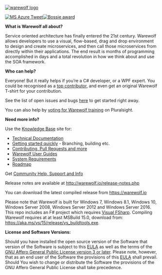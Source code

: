 [![warewolf logo](https://warewolf.io/images/warewolf-logo-mailchimp.png)](https://warewolf.io/)   

[![MS Azure Tweet](https://warewolf.io/images/MSAzure-Tweet-2.png)](https://twitter.com/Azure/status/755863605560705024)[![Bossie award](http://warewolf.io/images/Bossie-Award-badge.png)](http://www.infoworld.com/article/2982622/open-source-tools/bossie-awards-2015-the-best-open-source-applications.html#slide13) 

**What is Warewolf all about?**

Service oriented architecture has finally entered the 21st century. Warewolf allows developers to use a visual, flow-based, drag and drop environment to design and create microservices, and then call those microservices from directly within their applications. The end result is months of programming accomplished in days and a total revolution in how we think about and use the SOA framework.

**Who can help?**

Everyone! But it really helps if you’re a C# developer, or a WPF expert.
You could be recognised as a [top contributor](http://warewolf.io/contributors.php), and even get an original Warewolf T-shirt for your contribution.

See the list of open issues and bugs [here](https://github.com/Warewolf-ESB/Warewolf-ESB/issues) to get started right away.

You can also help by [voting for Warewolf training](http://support.pluralsight.com/forums/127919-new-course-suggestions/suggestions/8878069-warewolf-esb-getting-started) on Pluralsight.

**Need more info?**

Use the [Knowledge Base](http://warewolf.io/knowledge-base/) site for: 
* [Technical Documentation](http://warewolf.io/knowledge-base/categories/technical-documentation/)
* [Getting started quickly](http://warewolf.io/knowledge-base/how-to-build-warewolf-from-source/) - Branching, building etc.
* [Contributing, Pull Requests and more](http://warewolf.io/knowledge-base/categories/contribute/)
* [Warewolf User Guides](http://warewolf.io/knowledge-base/warewolf-user-guide-1/)
* [System Requirements](http://warewolf.io/knowledge-base/system-requirements/)
* [Roadmap](http://warewolf.io/knowledge-base/roadmap/)

Get [Community Help, Support and Info](http://community.warewolf.io)

Release notes are available at http://warewolf.io/release-notes.php

You can download the latest compiled release from https://warewolf.io

Please note that Warewolf is built for Windows 7, Windows 8.1, Windows 10, Windows Server 2008, Windows Server 2012 and Windows Server 2016. This repo includes an F# project which requires [Visual FSharp](http://download.microsoft.com/download/9/1/2/9122D406-F1E3-4880-A66D-D6C65E8B1545/FSharp_Bundle.exe). Compiling Warewolf requires at at least MSBuild 15.0, download from: https://aka.ms/vs/15/release/vs_buildtools.exe.


**License and Software Versions:** 

Should you have installed the open source version of the Software that version of the Software is subject to this [EULA](https://warewolf.io/eula.php) as well as the terms of the [GNU Affero General Public License version 3 or later](http://www.gnu.org/licenses/agpl-3.0.html). Please note, however, that as an end user of the Software the provisions of this [EULA](https://warewolf.io/eula.php) shall prevail. Should You wish to change or distribute the Software the provisions of the GNU Affero General Public License shall take precedence.


